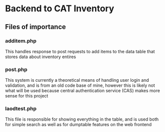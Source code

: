 # Backend to CAT Inventory

## Files of importance

### additem.php
This handles response to post requests to add items to the data table that stores data about inventory entires

### post.php
This system is currently a theoretical means of handling user login and validation, and is from an old code base of mine, however this is likely not what will be used because central authentication service (CAS) makes more sense for this project

### laodtest.php
This file is responsible for showing everything in the table, and is used both for simple search as well as for dumptable features on the web frontend
